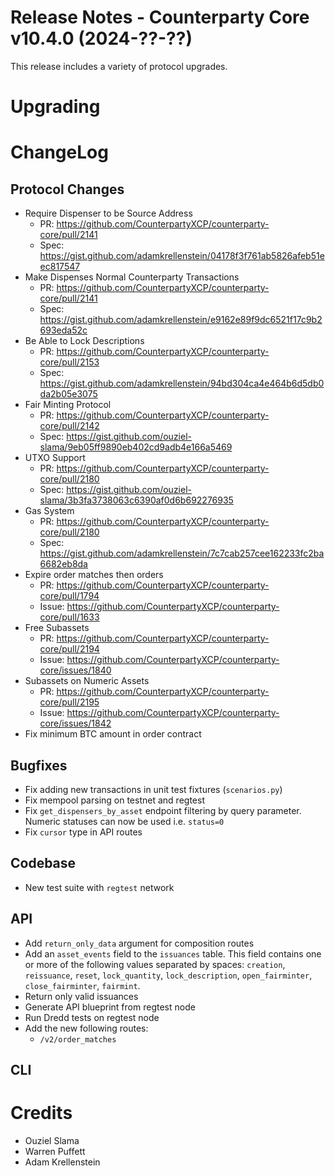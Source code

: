 # Release Notes - Counterparty Core v10.4.0 (2024-??-??)

This release includes a variety of protocol upgrades.

# Upgrading

# ChangeLog

## Protocol Changes

* Require Dispenser to be Source Address
    - PR: https://github.com/CounterpartyXCP/counterparty-core/pull/2141
    - Spec: https://gist.github.com/adamkrellenstein/04178f3f761ab5826afeb51eec817547
* Make Dispenses Normal Counterparty Transactions
    - PR: https://github.com/CounterpartyXCP/counterparty-core/pull/2141
    - Spec: https://gist.github.com/adamkrellenstein/e9162e89f9dc6521f17c9b2693eda52c
* Be Able to Lock Descriptions
    - PR: https://github.com/CounterpartyXCP/counterparty-core/pull/2153
    - Spec: https://gist.github.com/adamkrellenstein/94bd304ca4e464b6d5db0da2b05e3075
* Fair Minting Protocol
    - PR: https://github.com/CounterpartyXCP/counterparty-core/pull/2142
    - Spec: https://gist.github.com/ouziel-slama/9eb05ff9890eb402cd9adb4e166a5469
* UTXO Support
    - PR: https://github.com/CounterpartyXCP/counterparty-core/pull/2180
    - Spec: https://gist.github.com/ouziel-slama/3b3fa3738063c6390af0d6b692276935
* Gas System
    - PR: https://github.com/CounterpartyXCP/counterparty-core/pull/2180
    - Spec: https://gist.github.com/adamkrellenstein/7c7cab257cee162233fc2ba6682eb8da
* Expire order matches then orders
    - PR: https://github.com/CounterpartyXCP/counterparty-core/pull/1794
    - Issue: https://github.com/CounterpartyXCP/counterparty-core/pull/1633
* Free Subassets
    - PR: https://github.com/CounterpartyXCP/counterparty-core/pull/2194
    - Issue: https://github.com/CounterpartyXCP/counterparty-core/issues/1840
* Subassets on Numeric Assets
    - PR: https://github.com/CounterpartyXCP/counterparty-core/pull/2195
    - Issue: https://github.com/CounterpartyXCP/counterparty-core/issues/1842
* Fix minimum BTC amount in order contract

## Bugfixes

* Fix adding new transactions in unit test fixtures (`scenarios.py`)
* Fix mempool parsing on testnet and regtest
* Fix `get_dispensers_by_asset` endpoint filtering by query parameter. Numeric statuses can now be used i.e. `status=0`
* Fix `cursor` type in API routes

## Codebase

* New test suite with `regtest` network

## API

* Add `return_only_data` argument for composition routes
* Add an `asset_events` field to the `issuances` table. This field contains one or more of the following values ​​separated by spaces: `creation`, `reissuance`, `reset`, `lock_quantity`, `lock_description`, `open_fairminter`, `close_fairminter`, `fairmint`.
* Return only valid issuances
* Generate API blueprint from regtest node
* Run Dredd tests on regtest node
* Add the new following routes:
    - `/v2/order_matches`

## CLI

# Credits

* Ouziel Slama
* Warren Puffett
* Adam Krellenstein
